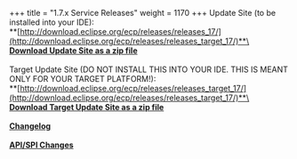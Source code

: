 +++
title = "1.7.x Service Releases"
weight = 1170
+++
Update Site (to be installed into your IDE):\
**[http://download.eclipse.org/ecp/releases/releases_17/](http://download.eclipse.org/ecp/releases/releases_target_17/)**\
\
**[Download Update Site as a zip file](http://www.eclipse.org/downloads/download.php?file=/ecp/releases/releases_17/172/172.zip)**\
\
Target Update Site (DO NOT INSTALL THIS INTO YOUR IDE. THIS IS MEANT ONLY FOR YOUR TARGET PLATFORM!):\
**[http://download.eclipse.org/ecp/releases/releases_target_17/](http://download.eclipse.org/ecp/releases/releases_target_17/)**\
\
**[Download Target Update Site as a zip file](http://www.eclipse.org/downloads/download.php?file=/ecp/releases/releases_target_17/172/172.zip)**\
\
**[Changelog](https://bugs.eclipse.org/bugs/buglist.cgi?query_format=advanced&product=ECP&target_milestone=1.7.0)**\
\
**[API/SPI Changes](https://www.eclipse.org/ecp/project-info/ECP_161_170_API_SPI_changes.html)**



